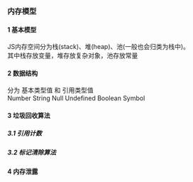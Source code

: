
### 内存模型

#### 1 基本模型
JS内存空间分为栈(stack)、堆(heap)、池(一般也会归类为栈中)。<br/>
其中栈存放变量，堆存放复杂对象，池存放常量

#### 2 数据结构
分为 基本类型值 和 引用类型值<br/>
Number String Null Undefined Boolean Symbol


#### 3 垃圾回收算法
##### 3.1 引用计数
##### 3.2 标记清除算法

#### 4 内存泄露
